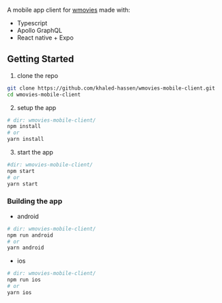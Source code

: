 A mobile app client for [wmovies](https://github.com/khaled-hassen/wmovies) made with:
* Typescript
* Apollo GraphQL
* React native + Expo

## Getting Started

1. clone the repo

```bash
git clone https://github.com/khaled-hassen/wmovies-mobile-client.git
cd wmovies-mobile-client
```
2. setup the app
```bash
# dir: wmovies-mobile-client/
npm install
# or
yarn install
```
3. start the app
```bash
#dir: wmovies-mobile-client/
npm start
# or
yarn start
```
### Building the app
* android
```bash
# dir: wmovies-mobile-client/
npm run android
# or
yarn android
```
* ios
```bash
# dir: wmovies-mobile-client/
npm run ios
# or
yarn ios
```
